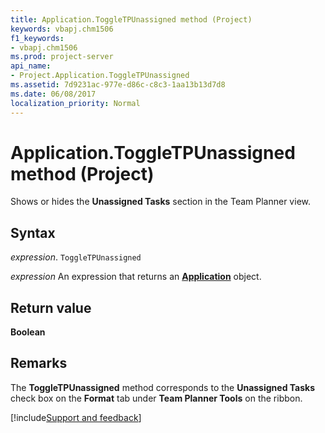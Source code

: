 ```yaml
---
title: Application.ToggleTPUnassigned method (Project)
keywords: vbapj.chm1506
f1_keywords:
- vbapj.chm1506
ms.prod: project-server
api_name:
- Project.Application.ToggleTPUnassigned
ms.assetid: 7d9231ac-977e-d86c-c8c3-1aa13b13d7d8
ms.date: 06/08/2017
localization_priority: Normal
---
```



# Application.ToggleTPUnassigned method (Project)

Shows or hides the  **Unassigned Tasks** section in the Team Planner view.


## Syntax

_expression_. `ToggleTPUnassigned`

 _expression_ An expression that returns an **[Application](Project.Application.md)** object.


## Return value

 **Boolean**


## Remarks

The  **ToggleTPUnassigned** method corresponds to the **Unassigned Tasks** check box on the **Format** tab under **Team Planner Tools** on the ribbon.

[!include[Support and feedback](~/includes/feedback-boilerplate.md)]